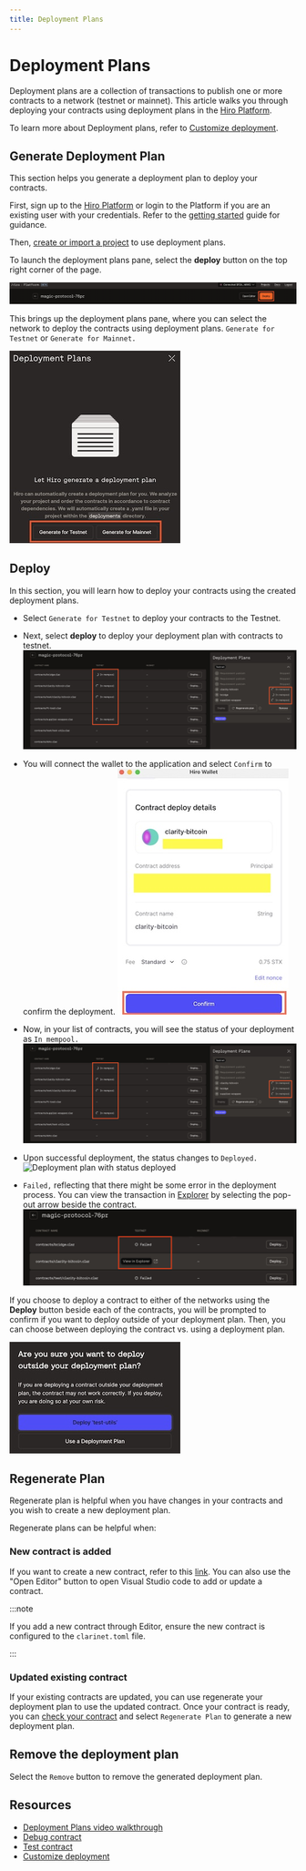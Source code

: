 ```yaml
---
title: Deployment Plans
---
```


# Deployment Plans

Deployment plans are a collection of transactions to publish one or more contracts to a network (testnet or mainnet).
This article walks you through deploying your contracts using deployment plans in the [Hiro Platform](https://platform.hiro.so/).

To learn more about Deployment plans, refer to [Customize deployment](https://docs.hiro.so/clarinet/how-to-guides/how-to-use-deployment-plans#deployment-plans).

## Generate Deployment Plan

This section helps you generate a deployment plan to deploy your contracts.

First, sign up to the [Hiro Platform](https://platform.hiro.so/) or login to the Platform if you are an existing user with your credentials. Refer to the [getting started](https://docs.hiro.so/platform/getting-started#sign-up-as-a-new-user) guide for guidance.

Then, [create or import a project](https://docs.hiro.so/platform/getting-started#create-or-import-project) to use deployment plans.

To launch the deployment plans pane, select the **deploy** button on the top right corner of the page.

![Deploy button](images/deployment-plans-deploy-button.jpeg)

This brings up the deployment plans pane, where you can select the network to deploy the contracts using deployment plans. `Generate for Testnet` or `Generate for Mainnet.`

![Deployment plans pane](images/generate-deployment-plans.jpeg)

## Deploy

In this section, you will learn how to deploy your contracts using the created deployment plans.

- Select `Generate for Testnet` to deploy your contracts to the Testnet.
- Next, select **deploy** to deploy your deployment plan with contracts to testnet.
![Deployment plan with status in-mempool](images/deployment-plan-in-mempool.jpeg)

- You will connect the wallet to the application and select `Confirm` to confirm the deployment.
![Connect wallet](images/deployment-plan-connect-wallet.jpeg)

- Now, in your list of contracts, you will see the status of your deployment as `In mempool.`
![Deployment plan with status in-mempool](images/deployment-plan-in-mempool.jpeg)

- Upon successful deployment, the status changes to `Deployed.`
![Deployment plan with status deployed](deployment-plans-status-deployed.jpeg)

-  `Failed,` reflecting that there might be some error in the deployment process. You can view the transaction in [Explorer](https://explorer.hiro.so/) by selecting the pop-out arrow beside the contract.
![Deployment failed](images/deployment-plans-failed.jpeg)

If you choose to deploy a contract to either of the networks using the **Deploy** button beside each of the contracts, you will be prompted to confirm if you want to deploy outside of your deployment plan. Then, you can choose between deploying the contract vs. using a deployment plan.

![Confirmation to deploy outside of deployment plan](images/confirmation-to-delpoy-outside-of-deployment-plan.jpeg)

## Regenerate Plan

Regenerate plan is helpful when you have changes in your contracts and you wish to create a new deployment plan.

Regenerate plans can be helpful when:

### New contract is added

If you want to create a new contract, refer to this [link](https://docs.hiro.so/clarinet/how-to-guides/how-to-add-contract). You can also use the "Open Editor" button to open Visual Studio code to add or update a contract.

:::note

If you add a new contract through Editor, ensure the new contract is configured to the `clarinet.toml` file.

:::

### Updated existing contract

If your existing contracts are updated, you can use regenerate your deployment plan to use the updated contract.
Once your contract is ready, you can [check your contract](https://docs.hiro.so/clarinet/how-to-guides/how-to-check-contract) and select `Regenerate Plan` to generate a new deployment plan.

## Remove the deployment plan

Select the `Remove` button to remove the generated deployment plan.

## Resources

- [Deployment Plans video walkthrough](https://www.youtube.com/watch?v=YcIg5VCO98s)
- [Debug contract](https://docs.hiro.so/clarinet/how-to-guides/how-to-debug-contract)
- [Test contract](https://docs.hiro.so/clarinet/how-to-guides/how-to-test-contract)
- [Customize deployment](https://docs.hiro.so/clarinet/how-to-guides/how-to-use-deployment-plans)
